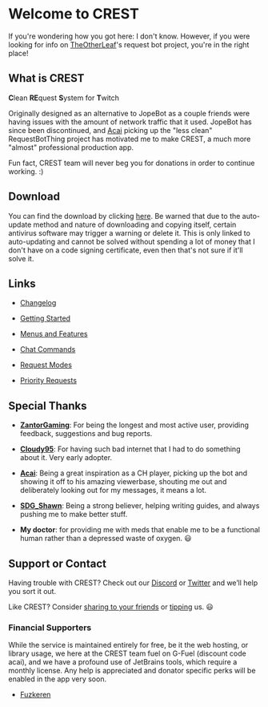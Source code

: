 # Welcome to CREST

If you're wondering how you got here: I don't know.
However, if you were looking for info on [TheOtherLeaf](https://twitch.tv/TheOtherLeaf)'s request bot project, you're in the right place!

## What is CREST

**C**lean **RE**quest **S**ystem for **T**witch

Originally designed as an alternative to JopeBot as a couple friends were having issues with the amount of network traffic that it used. JopeBot has since been discontinued, and [Acai](https://twitch.tv/acai) picking up the "less clean" RequestBotThing project has motivated me to make CREST, a much more "almost" professional production app.

Fun fact, CREST team will never beg you for donations in order to continue working. :)

## Download

You can find the download by clicking [here](https://cloud.whaskell.pw/CREST/Releases/Setup.exe).
Be warned that due to the auto-update method and nature of downloading and copying itself, certain antivirus software may trigger a warning or delete it. This is only linked to auto-updating and cannot be solved without spending a lot of money that I don't have on a code signing certificate, even then that's not sure if it'll solve it.

## Links

- [Changelog](pages/changelog.md)

- [Getting Started](pages/getting-started.md)

- [Menus and Features](pages/menus.md)

- [Chat Commands](pages/chat-commands.md)

- [Request Modes](pages/request-modes.md)

- [Priority Requests](pages/priority-requests.md)

## Special Thanks

- **[ZantorGaming](https://twitch.tv/zantorgaming)**: For being the longest and most active user, providing feedback, suggestions and bug reports.

- **[Cloudy95](https://twitch.tv/cloudy95)**: For having such bad internet that I had to do something about it. Very early adopter.

- **[Acai](https://twitch.tv/acai)**: Being a great inspiration as a CH player, picking up the bot and showing it off to his amazing viewerbase, shouting me out and deliberately looking out for my messages, it means a lot.

- **[SDG_Shawn](https://twitch.tv/sdg_shawn)**: Being a strong believer, helping writing guides, and always pushing me to make better stuff.

- **My doctor**: for providing me with meds that enable me to be a functional human rather than a depressed waste of oxygen. 😃

## Support or Contact

Having trouble with CREST? Check out our [Discord](https://discord.gg/sTJqvyq) or [Twitter](https://twitter.com/underscoreLeaf) and we’ll help you sort it out.

Like CREST? Consider [sharing to your friends](https://twitter.com/intent/tweet?text=Do%2520you%2520play%2520rhythm%2520games%2520on%2520Twitch%3F%2520Check%2520out%2520this%2520request%2520bot%2520by%2520%40underscoreLeaf%2520%3A%2520https%3A%2F%2Fcrest.whaskell.pw) or [tipping](https://paypal.me/LeafyLeaf) us. 😃

### Financial Supporters

While the service is maintained entirely for free, be it the web hosting, or library usage, we here at the CREST team fuel on G-Fuel (discount code acai), and we have a profound use of JetBrains tools, which require a monthly license.
Any help is appreciated and donator specific perks will be enabled in the app very soon.

- [Fuzkeren](https://twitch.tv/Fuzkeren)
